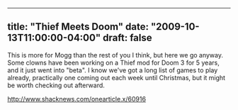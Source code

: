 
---
title: "Thief Meets Doom"
date: "2009-10-13T11:00:00-04:00"
draft: false
---

This is more for Mogg than the rest of you I think, but here we go anyway. Some clowns have been working on a Thief mod for Doom 3 for 5 years, and it just went into "beta". I know we've got a long list of games to play already, practically one coming out each week until Christmas, but it might be worth checking out afterward.

http://www.shacknews.com/onearticle.x/60916

